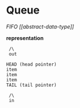 # Queue

_FIFO [[abstract-data-type]]_

**representation**

```
 /\
 out

HEAD (head pointer)
item
item
item
TAIL (tail pointer)

 /\
 in
```
